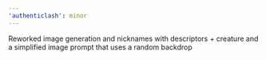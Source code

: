 ```yaml
---
'authenticlash': minor
---
```


Reworked image generation and nicknames with descriptors + creature and a simplified image prompt that uses a random backdrop
